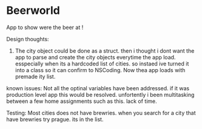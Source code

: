 # Beerworld
App to show were the beer at !


Design thoughts:
1. The city object could be done as a struct. then i thought i dont want the app to parse and create the city objects everytime the app load.
esspecially when its a hardcoded list of cities. so instaed ive turned it into a class so it can confirm to NSCoding. Now thea app loads with premade ity list.

known issues:
Not all the optinal variables have been addressed. if it was production level app this would be resolved.
unfortently i been multitasking between a few home assignments such as this. lack of time.


Testing:
Most cities does not have brewries. when you search for a city that have brewries try prague. its in the list.
